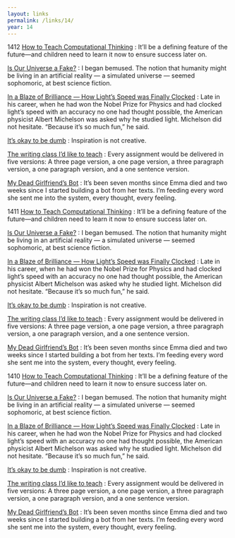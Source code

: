 ```yaml
---
layout: links
permalink: /links/14/
year: 14
---
```


1412
[How to Teach Computational Thinking](https://backchannel.com/how-to-teach-computational-thinking-29e45c8a2664)
: It’ll be a defining feature of the future—and children need to learn it now to ensure success later on.

[Is Our Universe a Fake?](http://www.space.com/30124-is-our-universe-a-fake.html)
: I began bemused. The notion that humanity might be living in an artificial reality — a simulated universe — seemed sophomoric, at best science fiction.

[In a Blaze of Brilliance — How Light’s Speed was Finally Clocked](https://light2015blog.org/2015/08/06/in-a-blaze-of-brilliance-how-lights-speed-was-finally-clocked/)
: Late in his career, when he had won the Nobel Prize for Physics and had clocked light’s speed with an accuracy no one had thought possible, the American physicist Albert Michelson was asked why he studied light.  Michelson did not hesitate.  “Because it’s so much fun,” he said.

[It’s okay to be dumb](https://dust.bff.co/its-okay-to-be-dumb-d536915238cd)
: Inspiration is not creative.

[The writing class I’d like to teach](https://m.signalvnoise.com/the-writing-class-id-like-to-teach-11b259f44a5d)
: Every assignment would be delivered in five versions: A three page version, a one page version, a three paragraph version, a one paragraph version, and a one sentence version.

[My Dead Girlfriend’s Bot](https://medium.com/@fireland/my-dead-girlfriends-bot-9dc6a2f55ce3)
: It’s been seven months since Emma died and two weeks since I started building a bot from her texts. I’m feeding every word she sent me into the system, every thought, every feeling.

1411
[How to Teach Computational Thinking](https://backchannel.com/how-to-teach-computational-thinking-29e45c8a2664)
: It’ll be a defining feature of the future—and children need to learn it now to ensure success later on.

[Is Our Universe a Fake?](http://www.space.com/30124-is-our-universe-a-fake.html)
: I began bemused. The notion that humanity might be living in an artificial reality — a simulated universe — seemed sophomoric, at best science fiction.

[In a Blaze of Brilliance — How Light’s Speed was Finally Clocked](https://light2015blog.org/2015/08/06/in-a-blaze-of-brilliance-how-lights-speed-was-finally-clocked/)
: Late in his career, when he had won the Nobel Prize for Physics and had clocked light’s speed with an accuracy no one had thought possible, the American physicist Albert Michelson was asked why he studied light.  Michelson did not hesitate.  “Because it’s so much fun,” he said.

[It’s okay to be dumb](https://dust.bff.co/its-okay-to-be-dumb-d536915238cd)
: Inspiration is not creative.

[The writing class I’d like to teach](https://m.signalvnoise.com/the-writing-class-id-like-to-teach-11b259f44a5d)
: Every assignment would be delivered in five versions: A three page version, a one page version, a three paragraph version, a one paragraph version, and a one sentence version.

[My Dead Girlfriend’s Bot](https://medium.com/@fireland/my-dead-girlfriends-bot-9dc6a2f55ce3)
: It’s been seven months since Emma died and two weeks since I started building a bot from her texts. I’m feeding every word she sent me into the system, every thought, every feeling.

1410
[How to Teach Computational Thinking](https://backchannel.com/how-to-teach-computational-thinking-29e45c8a2664)
: It’ll be a defining feature of the future—and children need to learn it now to ensure success later on.

[Is Our Universe a Fake?](http://www.space.com/30124-is-our-universe-a-fake.html)
: I began bemused. The notion that humanity might be living in an artificial reality — a simulated universe — seemed sophomoric, at best science fiction.

[In a Blaze of Brilliance — How Light’s Speed was Finally Clocked](https://light2015blog.org/2015/08/06/in-a-blaze-of-brilliance-how-lights-speed-was-finally-clocked/)
: Late in his career, when he had won the Nobel Prize for Physics and had clocked light’s speed with an accuracy no one had thought possible, the American physicist Albert Michelson was asked why he studied light.  Michelson did not hesitate.  “Because it’s so much fun,” he said.

[It’s okay to be dumb](https://dust.bff.co/its-okay-to-be-dumb-d536915238cd)
: Inspiration is not creative.

[The writing class I’d like to teach](https://m.signalvnoise.com/the-writing-class-id-like-to-teach-11b259f44a5d)
: Every assignment would be delivered in five versions: A three page version, a one page version, a three paragraph version, a one paragraph version, and a one sentence version.

[My Dead Girlfriend’s Bot](https://medium.com/@fireland/my-dead-girlfriends-bot-9dc6a2f55ce3)
: It’s been seven months since Emma died and two weeks since I started building a bot from her texts. I’m feeding every word she sent me into the system, every thought, every feeling.
